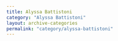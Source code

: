 ```yaml
---
title: Alyssa Battistoni
category: "Alyssa Battistoni"
layout: archive-categories
permalink: "category/alyssa-battistoni"
---
```

